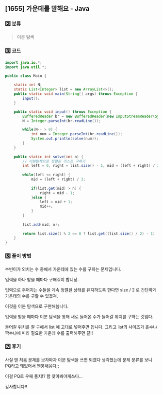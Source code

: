 ## [1655] 가운데를 말해요 - Java

### :two: 분류

> 이분 탐색



### :three: 코드

```java
import java.io.*;
import java.util.*;

public class Main {
	
	static int N;
	static List<Integer> list = new ArrayList<>();
	public static void main(String[] args) throws Exception {
		input();
	}

	public static void input() throws Exception {
		BufferedReader br = new BufferedReader(new InputStreamReader(System.in));
		N = Integer.parseInt(br.readLine());

		while(N-- > 0) {
			int num = Integer.parseInt(br.readLine());
			System.out.println(solve(num));
		}
	}
	
	public static int solve(int n) {
		// 이분탐색으로 정렬된 리스트 구하기
		int left = 0, right = list.size() - 1, mid = (left + right) / 2;
		
		while(left <= right) {
			mid = (left + right) / 2;
			
			if(list.get(mid) > n) {
				right = mid - 1;
			}else {
				left = mid + 1;
				mid++;
			}
		}
		
		list.add(mid, n);
		
		return list.size() % 2 == 0 ? list.get((list.size() / 2) - 1) : list.get(list.size() / 2);
	}
}
```



### :five: 풀이 방법

수빈이가 외치는 수 중에서 가운데에 있는 수를 구하는 문제입니다.

입력을 하나 받을 때마다 구해줘야 합니당.

 

입력으로 주어지는 수들을 계속 정렬된 상태를 유지하도록 한다면 size / 2 로 간단하게 가운데의 수를 구할 수 있겠져.

이것을 이분 탐색으로 구현해씀니다. 

 

입력을 받을 때마다 이분 탐색을 통해 새로 들어온 수가 들어갈 위치를 구하는 것임다. 

들어갈 위치를 잘 구해서 list 에 고대로 넣어주면 됩니다. 그리고 list의 사이즈가 홀수냐 짝수냐에 따라 필요한 가운데 수를 출력해주면 끝!!



### :seven: 후기

사실 맨 처음 문제를 보자마자 이분 탐색을 쓰면 되겠다 생각했는데 문제 분류를 보니 PQ라고 돼있어서 멘붕해씀다;;

이걸 PQ로 우째 풀지!? 함 찾아봐야게쓰다...

감사합니다!!

